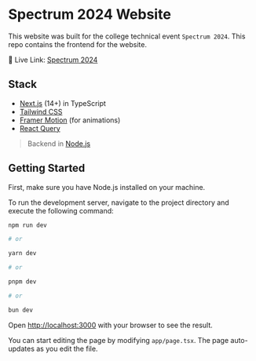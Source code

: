 # Spectrum 2024 Website

This website was built for the college technical event `Spectrum 2024`. This repo contains the frontend for the website.

🔗 Live Link: [Spectrum 2024](https://www.gecspectrum.com/)

## Stack

- [Next.js](https://nextjs.org/docs) (14+) in TypeScript
- [Tailwind CSS](https://tailwindcss.com/)
- [Framer Motion](https://www.framer.com/motion/) (for animations)
- [React Query](https://tanstack.com/query/latest/docs/)

> Backend in [Node.js](https://nodejs.dev/learn)

## Getting Started

First, make sure you have Node.js installed on your machine.

To run the development server, navigate to the project directory and execute the following command:

```bash
npm run dev

# or

yarn dev

# or

pnpm dev

# or

bun dev
```

Open [http://localhost:3000](http://localhost:3000) with your browser to see the result.

You can start editing the page by modifying `app/page.tsx`. The page auto-updates as you edit the file.
